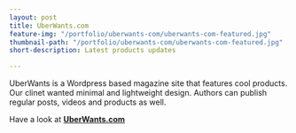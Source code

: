 ```yaml
---
layout: post
title: UberWants.com
feature-img: "/portfolio/uberwants-com/uberwants-com-featured.jpg"
thumbnail-path: "/portfolio/uberwants-com/uberwants-com-featured.jpg"
short-description: Latest products updates

---
```

UberWants is a Wordpress based magazine site that features cool products. Our clinet wanted minimal and lightweight design. Authors can publish regular posts, videos and products as well. 

Have a look at **[UberWants.com](http://uberwants.com "UberWants.com")**
